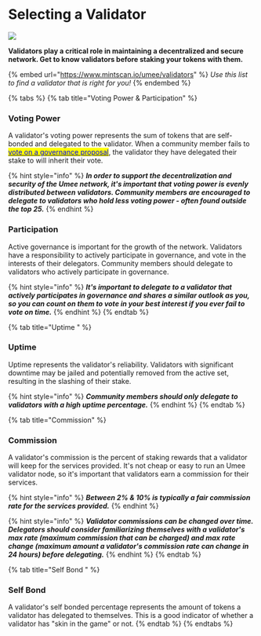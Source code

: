 # Selecting a Validator

![](../.gitbook/assets/Selecting-a-Validator02.jpg)

**Validators play a critical role in maintaining a decentralized and secure network. Get to know validators before staking your tokens with them.**

{% embed url="https://www.mintscan.io/umee/validators" %}
_Use this list to find a validator that is right for you!_
{% endembed %}

{% tabs %}
{% tab title="Voting Power & Participation" %}
### Voting Power

A validator's voting power represents the sum of tokens that are self-bonded and delegated to the validator. When a community member fails to [<mark style="color:blue;">vote on a governance proposal</mark>](../governance/voting.md), the validator they have delegated their stake to will inherit their vote.&#x20;

{% hint style="info" %}
_**In order to support the decentralization and security of the Umee network, it's important that voting power is evenly distributed between validators. Community members are encouraged to delegate to validators who hold less voting power - often found outside the top 25.**_
{% endhint %}



### Participation

Active governance is important for the growth of the network. Validators have a responsibility to actively participate in governance, and vote in the interests of their delegators. Community members should delegate to validators who actively participate in governance.

{% hint style="info" %}
_**It's important to delegate to a validator that actively participates in governance and shares a similar outlook as you, so you can count on them to vote in your best interest if you ever fail to vote on time.**_
{% endhint %}
{% endtab %}

{% tab title="Uptime " %}
### Uptime

Uptime represents the validator's reliability. Validators with significant downtime may be jailed and potentially removed from the active set, resulting in the slashing of their stake.&#x20;

{% hint style="info" %}
_**Community members should only delegate to validators with a high uptime percentage.**_
{% endhint %}
{% endtab %}

{% tab title="Commission" %}
### Commission

A validator's commission is the percent of staking rewards that a validator will keep for the services provided. It's not cheap or easy to run an Umee validator node, so it's important that validators earn a commission for their services.&#x20;

{% hint style="info" %}
_**Between 2% & 10% is typically a fair commission rate for the services provided.**_
{% endhint %}

{% hint style="info" %}
_**Validator commissions can be changed over time. Delegators should consider familiarizing themselves with a validator's max rate (maximum commission that can be charged) and max rate change (maximum amount a validator's commission rate can change in 24 hours) before delegating.**_
{% endhint %}
{% endtab %}

{% tab title="Self Bond " %}
### Self Bond

A validator's self bonded percentage represents the amount of tokens a validator has delegated to themselves. This is a good indicator of whether a validator has "skin in the game" or not.
{% endtab %}
{% endtabs %}
